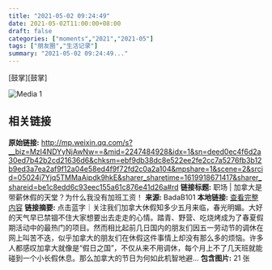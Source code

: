 ```yaml
---
title: "2021-05-02 09:24:49"
date: 2021-05-02T11:00:00+08:00
draft: false
categories: ["moments","2021","2021-05"]
tags: ["朋友圈","生活记录"]
summary: "2021-05-02 09:24:49..."
---
```


[鼓掌][鼓掌]

![Media 1](/Moments/photos/2021-05-02/202105020924490.jpg)

## 相关链接

**原始链接:** http://mp.weixin.qq.com/s?__biz=MzI4NDYyNjAwNw==&mid=2247484928&idx=1&sn=deed0ec4f6d2a30ed7b42b2cd21636d6&chksm=ebf9db38dc8e522ee2fe2cc7a5276fb3b12b9ed3a7ea2af9f12a04e58ed4f9f72fd2c0a2a104&mpshare=1&scene=2&srcid=05024j7Yjq5TMMaAipdk9hkE&sharer_sharetime=1619918671417&sharer_shareid=be1c8edd6c93eec155a61c876e41d26a#rd
**链接标题:** 职场 | 加拿大是带薪休假的天堂？为什么我没有加班工资！
**来源:** BadaB101
**本地链接:** [查看完整内容](/link_content/2021/05/2021-05-02-1/link_content/)
**链接摘要:** 点击蓝字｜关注我们加拿大休假知多少五月来临，春光明媚。大好的天气早已禁锢不住大家想要出去走走的心情。踏青、野营、吃烧烤成为了春夏假期活动中的最热门的项目。然而相比起前几日国内的朋友们因五一劳动节的调休在网上叫苦不迭，似乎加拿大的朋友们在休假这件事情上却没有那么多的烦恼。许多人都感叹加拿大就像是“假日之国”，不仅从来不用调休，每个月上不了几天班就能碰到一个小长假休息。那么加拿大的节日为何如此机智地避...
**包含图片:** 21 张

